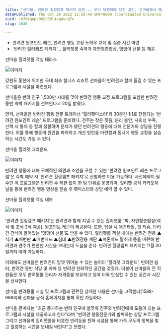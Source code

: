 ```yaml
---
title: "선마을, 반려견 힐링캠프 패키지 오픈... 우리 댕댕이에 대한 고민, 선마을에서 해결해드려요!"
datePublished: Thu Oct 20 2022 11:50:49 GMT+0000 (Coordinated Universal Time)
cuid: cm704qnps002c09l4aq4vcq7n
slug: 4630

---
```



- 반려견 원포인트 레슨, 반려견 행동 교정 노하우 교육 및 실습 시간 마련
- '반려견 힐리캠프 페키지'... 힐리펫룸 숙박과 자연청춘밥상, 댕댕이 선물 등 제공

선마을 힐리펫룸 객실 테라스

![이미지](https://cdn.hashnode.com/res/hashnode/image/upload/v1739257042048/7a5b63ae-1def-4982-8567-a7ca15230664.jpeg)

강원도 홍천에 위치한 국내 최초 웰니스 리조트 선마을이 반려견과 함께 즐길 수 있는 프로그램과 시설을 마련했다.

선마을은 반려 인구 1,500만 시대를 맞아 반려견 행동 교정 프로그램을 포함한 반려견 동반 숙박 패키지를 선보인다고 20일 밝혔다.

먼저, 선마을은 반려견 행동 전문 트레이너 '힐리펫마스터'와 30분간 1:1로 진행되는 '반려견 원포인트 레슨' 프로그램을 준비했다. 견주는 잦은 짖음, 분리 불안, 사회성 부족, 산책 시 통제 등 함께 생활하며 문제가 됐던 반려견의 행동에 대해 전문가와 상담을 진행한다. 이를 통해 행동의 원인을 파악하고 개선 방안을 마련함과 동시에 행동 교정을 실습하는 시간도 가질 수 있다.

선마을 힐리펫 그라운드

![이미지](https://cdn.hashnode.com/res/hashnode/image/upload/v1739257044547/d4b291e9-6e3f-460b-9517-2fc7f2aaef95.jpeg)

반려견 행동에 대해 구체적인 의견과 조언을 구할 수 있는 '반려견 원포인트 레슨 프로그램'은 숙박 예약 시 '반려견 힐링캠프 패키지'로 신청하면 이용 가능하다. 사전예약이 필수인 이 프로그램은 반려견 수 제한 없이 한 팀 단위로 운영되며, 힐리펫 공식 카카오채널을 통해 반려견 행동 영상을 전송 후 펫마스터와 상담 예약 할 수 있다.

선마을 힐리펫룸 객실 내부

![이미지](https://cdn.hashnode.com/res/hashnode/image/upload/v1739257046997/1432485d-496a-44ff-8e0d-e5a1bf9c8854.jpeg)

'반려견 힐링캠프 패키지'는 반려견과 함께 지낼 수 있는 힐리펫룸 1박, 자연청춘밥상(석식 및 조식 2식 제공), 원포인트 레슨이 제공된다. 또한, 입실 시 애견타월, 펫 티슈, 반려견 간식이 들어있는 '댕댕이 선물'도 받을 수 있다. 힐리펫룸 객실 내에는 반려견 전용 ▲식기 ▲배변판 ▲배변패드 ▲침대 ▲반려견용 계단 ▲피톤치드 탈취제 등을 마련해 반려견과 견주가 편안한 시간을 보내는데 도움을 준다. 반려견 힐링캠프 패키지는 11월 30일까지 예약 가능하다.

이외에도 선마을은 반려견이 맘껏 뛰어놀 수 있는 놀이터 '힐리펫 그라운드', 반려견 쉼터, 반려견 동반 식당 및 카페 등 반려견 친화적인 공간을 갖췄다. 더불어 선마을의 전 직원들은 모두 반려동물 관리자 자격증을 보유하고 있어 더욱 안심할 수 있는 공간과 시간을 선사한다.

선마을 반려동물 시설 및 프로그램과 관련된 상세한 내용은 선마을 고객센터(1588-9983)와 선마을 공식 홈페이지를 통해 확인 가능하다.

선마을 관계자는 "최근 증가하는 반려 인구에 발맞춰 견주와 반려견에게 도움이 되는 프로그램과 시설을 제공하고자 한다"라며 "반려견 행동전문가와 함께하는 상담 프로그램 그리고 선마을의 힐리펫룸을 비롯한 반려동물 친화 시설을 통해 가족 모두의 행복을 찾고 힐링하는 시간을 보내길 바란다"고 전했다.